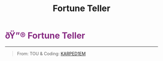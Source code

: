 ﻿---
lang: en-US
title: Fortune Teller
prev:
next:
---

# <font color=#882c83>ðŸ”® <b>Fortune Teller</b></font> <Badge text="Support" type="tip" vertical="middle"/>
---

> From: TOU & Coding: [KARPED1EM](https://github.com/KARPED1EM)
